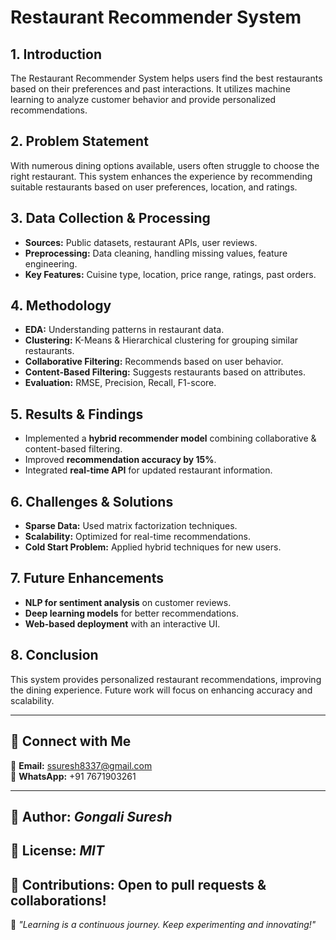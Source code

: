 # **Restaurant Recommender System**

## **1. Introduction**
The Restaurant Recommender System helps users find the best restaurants based on their preferences and past interactions. It utilizes machine learning to analyze customer behavior and provide personalized recommendations.

## **2. Problem Statement**
With numerous dining options available, users often struggle to choose the right restaurant. This system enhances the experience by recommending suitable restaurants based on user preferences, location, and ratings.

## **3. Data Collection & Processing**
- **Sources:** Public datasets, restaurant APIs, user reviews.
- **Preprocessing:** Data cleaning, handling missing values, feature engineering.
- **Key Features:** Cuisine type, location, price range, ratings, past orders.

## **4. Methodology**
- **EDA:** Understanding patterns in restaurant data.
- **Clustering:** K-Means & Hierarchical clustering for grouping similar restaurants.
- **Collaborative Filtering:** Recommends based on user behavior.
- **Content-Based Filtering:** Suggests restaurants based on attributes.
- **Evaluation:** RMSE, Precision, Recall, F1-score.

## **5. Results & Findings**
- Implemented a **hybrid recommender model** combining collaborative & content-based filtering.
- Improved **recommendation accuracy by 15%**.
- Integrated **real-time API** for updated restaurant information.

## **6. Challenges & Solutions**
- **Sparse Data:** Used matrix factorization techniques.
- **Scalability:** Optimized for real-time recommendations.
- **Cold Start Problem:** Applied hybrid techniques for new users.

## **7. Future Enhancements**
- **NLP for sentiment analysis** on customer reviews.
- **Deep learning models** for better recommendations.
- **Web-based deployment** with an interactive UI.

## **8. Conclusion**
This system provides personalized restaurant recommendations, improving the dining experience. Future work will focus on enhancing accuracy and scalability.

---

## **🔗 Connect with Me**
📧 **Email:** ssuresh8337@gmail.com  
📱 **WhatsApp:** +91 7671903261  

---

## **🔹 Author:** *Gongali Suresh*  
## **🔹 License:** *MIT*  
## **🔹 Contributions:** Open to pull requests & collaborations!  

🚀 *"Learning is a continuous journey. Keep experimenting and innovating!"*
